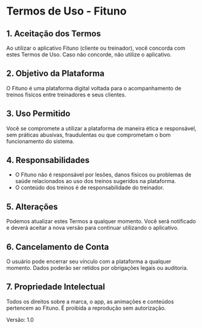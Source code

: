 
# Termos de Uso - Fituno

## 1. Aceitação dos Termos
Ao utilizar o aplicativo Fituno (cliente ou treinador), você concorda com estes Termos de Uso. Caso não concorde, não utilize o aplicativo.

## 2. Objetivo da Plataforma
O Fituno é uma plataforma digital voltada para o acompanhamento de treinos físicos entre treinadores e seus clientes.

## 3. Uso Permitido
Você se compromete a utilizar a plataforma de maneira ética e responsável, sem práticas abusivas, fraudulentas ou que comprometam o bom funcionamento do sistema.

## 4. Responsabilidades
- O Fituno não é responsável por lesões, danos físicos ou problemas de saúde relacionados ao uso dos treinos sugeridos na plataforma.
- O conteúdo dos treinos é de responsabilidade do treinador.

## 5. Alterações
Podemos atualizar estes Termos a qualquer momento. Você será notificado e deverá aceitar a nova versão para continuar utilizando o aplicativo.

## 6. Cancelamento de Conta
O usuário pode encerrar seu vínculo com a plataforma a qualquer momento. Dados poderão ser retidos por obrigações legais ou auditoria.

## 7. Propriedade Intelectual
Todos os direitos sobre a marca, o app, as animações e conteúdos pertencem ao Fituno. É proibida a reprodução sem autorização.

Versão: 1.0

